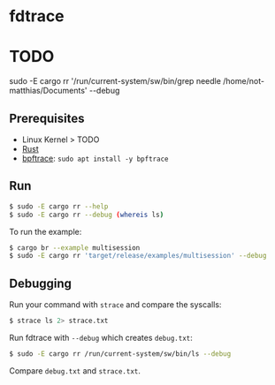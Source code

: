 # fdtrace

# TODO

sudo -E cargo rr '/run/current-system/sw/bin/grep needle /home/not-matthias/Documents' --debug

## Prerequisites

- Linux Kernel > TODO
- [Rust](https://www.rust-lang.org/tools/install)
- [bpftrace](TODO): `sudo apt install -y bpftrace`

## Run

```bash
$ sudo -E cargo rr --help
$ sudo -E cargo rr --debug (whereis ls)
```

To run the example:
```bash
$ cargo br --example multisession
$ sudo -E cargo rr 'target/release/examples/multisession' --debug
```

## Debugging

Run your command with `strace` and compare the syscalls:
```bash
$ strace ls 2> strace.txt
```

Run fdtrace with `--debug` which creates `debug.txt`:
```bash
$ sudo -E cargo rr /run/current-system/sw/bin/ls --debug
```

Compare `debug.txt` and `strace.txt`.
